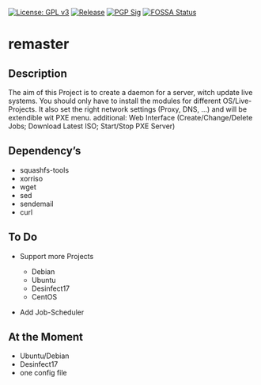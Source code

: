[![License: GPL v3](https://img.shields.io/badge/License-GPL%20v3-blue.svg)](https://www.gnu.org/licenses/gpl-3.0)
[![Release](https://img.shields.io/badge/dynamic/json.svg?label=release&url=https://code.obermui.de/api/v1/repos/6543/remaster/releases&query=$[0].tag_name)](https://code.obermui.de/6543/remaster/releases)
[![PGP Sig](https://img.shields.io/keybase/pgp/6543)](https://mh.obermui.de/publickey.gpg)
[![FOSSA Status](https://app.fossa.io/api/projects/git%2Bgithub.com%2F6543%2Fremaster.svg?type=shield)](https://app.fossa.io/projects/git%2Bgithub.com%2F6543%2Fremaster?ref=badge_shield)

# remaster

## Description

The aim of this Project is to create a daemon for a server, witch update live systems. You should only have to install the modules for different OS/Live-Projects. It also set the right network settings (Proxy, DNS, ...) and will be extendible wit PXE menu. additional: Web Interface (Create/Change/Delete Jobs; Download Latest ISO; Start/Stop PXE Server)

## Dependency’s

- squashfs-tools
- xorriso
- wget
- sed
- sendemail
- curl

## To Do

- Support more Projects

  - Debian
  - Ubuntu
  - Desinfect17
  - CentOS

- Add Job-Scheduler

## At the Moment

- Ubuntu/Debian
- Desinfect17
- one config file
